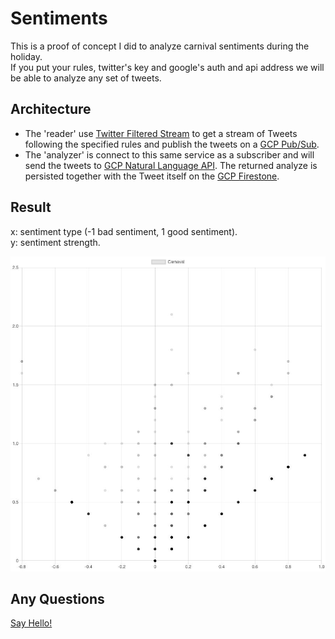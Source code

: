 # Sentiments

This is a proof of concept I did to analyze carnival sentiments during the holiday.\
If you put your rules, twitter's key and google's auth and api address we will be able to analyze any set of tweets.

## Architecture

* The 'reader' use [Twitter Filtered Stream](https://developer.twitter.com/en/docs/labs/filtered-stream/api-reference/get-tweets-stream-filter) to get a stream of Tweets following the specified rules and publish the tweets on a [GCP Pub/Sub](https://cloud.google.com/pubsub/?hl=pt-br).
* The 'analyzer' is connect to this same service as a subscriber and will send the tweets to [GCP Natural Language API](https://cloud.google.com/natural-language). The returned analyze is persisted together with the Tweet itself on the [GCP Firestone](https://cloud.google.com/firestore).

## Result

x: sentiment type (-1 bad sentiment, 1 good sentiment).\
y: sentiment strength.

![Carnival Sentiments Result](carnival.png)

## Any Questions

[Say Hello!](https://marcioviegas.me)
